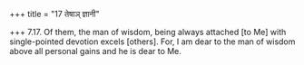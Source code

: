 +++
title = "17 तेषाञ् ज्ञानी"

+++
7.17. Of them, the man of wisdom, being always attached \[to Me\] with
single-pointed devotion excels \[others\]. For, I am dear to the man of
wisdom above all personal gains and he is dear to Me.
